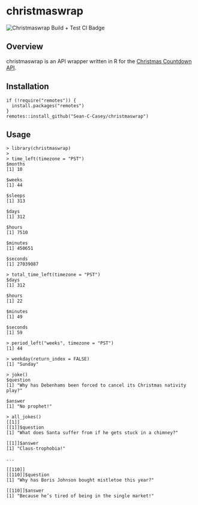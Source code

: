 # christmaswrap

![Christmaswrap Build + Test CI Badge](https://github.com/Sean-C-Casey/christmaswrap/actions/workflows/check-standard.yaml/badge.svg)

## Overview

christmaswrap is an API wrapper written in R for the [Christmas Countdown API](https://christmascountdown.live/api).  

## Installation 

```{r}
if (!require("remotes")) {
  install.packages("remotes")
}
remotes::install_github("Sean-C-Casey/christmaswrap")
```

## Usage

```{r}
> library(christmaswrap)
>  
> time_left(timezone = "PST")
$months
[1] 10

$weeks
[1] 44

$sleeps
[1] 313

$days
[1] 312

$hours
[1] 7510

$minutes
[1] 450651

$seconds
[1] 27039087
```

```{r}
> total_time_left(timezone = "PST")
$days
[1] 312

$hours
[1] 22

$minutes
[1] 49

$seconds
[1] 59
```

```{r}
> period_left("weeks", timezone = "PST")
[1] 44
```

```{r}
> weekday(return_index = FALSE)
[1] "Sunday"
```

```{r}
> joke()
$question
[1] "Why has Debenhams been forced to cancel its Christmas nativity play?"

$answer
[1] "No prophet!"
```

```{r}
> all_jokes()
[[1]]
[[1]]$question
[1] "What does Santa suffer from if he gets stuck in a chimney?"

[[1]]$answer
[1] "Claus-trophobia!"

...

[[110]]
[[110]]$question
[1] "Why has Boris Johnson bought mistletoe this year?"

[[110]]$answer
[1] "Because he’s tired of being in the single market!"
```
